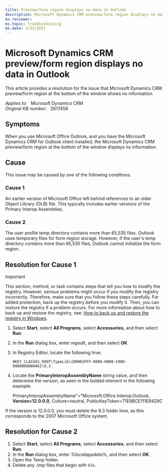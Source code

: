 ```yaml
---
title: Preview/form region displays no data in Outlook
description: Microsoft Dynamics CRM preview/form region displays no data in Outlook. Provides a resolution.
ms.reviewer: 
ms.topic: troubleshooting
ms.date: 3/31/2021
---
```

# Microsoft Dynamics CRM preview/form region displays no data in Outlook

This article provides a resolution for the issue that Microsoft Dynamics CRM preview/form region at the bottom of the window shows no information.

_Applies to:_ &nbsp; Microsoft Dynamics CRM  
_Original KB number:_ &nbsp; 2617456

## Symptoms

When you use Microsoft Office Outlook, and you have the Microsoft Dynamics CRM for Outlook client installed, the Microsoft Dynamics CRM preview/form region at the bottom of the window displays no information.

## Cause

This issue may be caused by one of the following conditions.

### Cause 1

An earlier version of Microsoft Office left behind references to an older Object Library (OLB) file. This typically includes earlier versions of the Primary Interop Assemblies.

### Cause 2

The user profile temp directory contains more than 65,535 files. Outlook uses temporary files for form region storage. However, if the user's temp directory contains more than 65,535 files, Outlook cannot initialize the form region.

## Resolution for Cause 1

> [!IMPORTANT]
> This section, method, or task contains steps that tell you how to modify the registry. However, serious problems might occur if you modify the registry incorrectly. Therefore, make sure that you follow these steps carefully. For added protection, back up the registry before you modify it. Then, you can restore the registry if a problem occurs. For more information about how to back up and restore the registry, see: [How to back up and restore the registry in Windows](https://support.microsoft.com/help/322756).

1. Select **Start**, select **All Programs**, select **Accessories**, and then select **Run**.
2. In the **Run** dialog box, enter *regedit*, and then select **OK**.
3. In Registry Editor, locate the following hive:

    `HKEY_CLASSES_ROOT\TypeLib\{00062FFF-0000-0000-C000-000000000046}\9.3`

4. Locate the **PrimaryInteropAssemblyName** string value, and then determine the version, as seen in the bolded element in the following example:

   PrimaryInteropAssemblyName"="Microsoft.Office.Interop.Outlook, **Version=12.0.0.0**, Culture=neutral, PublicKeyToken=71E9BCE111E9429C

If the version is 12.0.0.0, you must delete the 9.3 folder hive, as this corresponds to the 2007 Microsoft Office system.

## Resolution for Cause 2

1. Select **Start**, select **All Programs**, select **Accessories**, and then select **Run**.
2. In the **Run** dialog box, enter *%localappdata%*, and then select **OK**.
3. Open the Temp folder.
4. Delete any .tmp files that begin with `Olk`.
